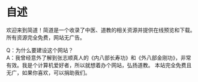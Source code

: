 # 自述
欢迎来到简道！简道是一个收录了中医、道教的相关资源并提供在线预览和下载。所有资源完全免费，网站无广告。

Q：为什么要建设这个网站？<br>
A：我曾经意外了解到张志顺真人的《内八部长寿功》和《外八部金刚功》，非常有效。我是个计算机爱好者，所以就想着办个网站，弘扬道教。
本站完全免费且无广，如果你喜欢，可以捐助我们。